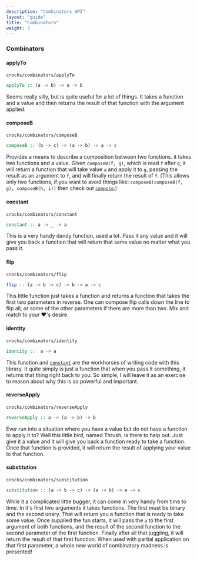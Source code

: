 ```yaml
---
description: "Combinators API"
layout: "guide"
title: "Combinators"
weight: 3
---
```


### Combinators
#### applyTo
`crocks/combinators/applyTo`
```haskell
applyTo :: (a -> b) -> a -> b
```
Seems really silly, but is quite useful for a lot of things. It takes a function
and a value and then returns the result of that function with the argument
applied.

#### composeB
`crocks/combinators/composeB`
```haskell
composeB :: (b -> c) -> (a -> b) -> a -> c
```
Provides a means to describe a composition between two functions. it takes two
functions and a value. Given `composeB(f, g)`, which is read `f` after `g`, it
will return a function that will take value `a` and apply it to `g`, passing the
result as an argument to `f`, and will finally return the result of `f`. (This
allows only two functions, if you want to avoid things like:
`composeB(composeB(f, g), composeB(h, i))` then check out
[`compose`](#compose).)

#### constant
`crocks/combinators/constant`
```haskell
constant :: a -> _ -> a
```
This is a very handy dandy function, used a lot. Pass it any value and it will
give you back a function that will return that same value no matter what you
pass it.

#### flip
`crocks/combinators/flip`
```haskell
flip :: (a -> b -> c) -> b -> a -> c
```
This little function just takes a function and returns a function that takes the
first two parameters in reverse. One can compose flip calls down the line to
flip all, or some of the other parameters if there are more than two. Mix and
match to your :heart:'s desire.

#### identity
`crocks/combinators/identity`
```haskell
identity ::  a -> a
```
This function and [`constant`](#constant) are the workhorses of writing code
with this library. It quite simply is just a function that when you pass it
something, it returns that thing right back to you. So simple, I will leave it
as an exercise to reason about why this is so powerful and important.

#### reverseApply
`crocks/combinators/reverseApply`
```haskell
reverseApply :: a -> (a -> b) -> b
```
Ever run into a situation where you have a value but do not have a function to
apply it to? Well this little bird, named Thrush, is there to help out. Just
give it a value and it will give you back a function ready to take a function.
Once that function is provided, it will return the result of applying your value
to that function.

#### substitution
`crocks/combinators/substitution`
```haskell
substitution :: (a -> b -> c) -> (a -> b) -> a -> c
```
While it a complicated little bugger, it can come in very handy from time to
time. In it's first two arguments it takes functions. The first must be binary
and the second unary. That will return you a function that is ready to take some
value. Once supplied the fun starts, it will pass the `a` to the first argument
of both functions, and the result of the second function to the second parameter
of the first function. Finally after all that juggling, it will return the
result of that first function. When used with partial application on that first
parameter, a whole new world of combinatory madness is presented!

